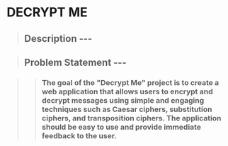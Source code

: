 # **DECRYPT ME**

> ## Description ---

>> ### 

> ## Problem Statement ---

>> ### The goal of the "Decrypt Me" project is to create a web application that allows users to encrypt and decrypt messages using simple and engaging techniques such as Caesar ciphers, substitution ciphers, and transposition ciphers. The application should be easy to use and provide immediate feedback to the user.

##